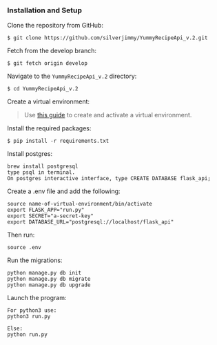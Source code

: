 ### Installation and Setup

Clone the repository from GitHub:
```
$ git clone https://github.com/silverjimmy/YummyRecipeApi_v.2.git
```

Fetch from the develop branch:
```
$ git fetch origin develop
```

Navigate to the `YummyRecipeApi_v.2` directory:
```
$ cd YummyRecipeApi_v.2
```

Create a virtual environment:
> Use [this guide](http://docs.python-guide.org/en/latest/dev/virtualenvs/) to create and activate a virtual environment.

Install the required packages:
```
$ pip install -r requirements.txt

```

Install postgres:
```
brew install postgresql
type psql in terminal.
On postgres interactive interface, type CREATE DATABASE flask_api;
```

Create a .env file and add the following:
```
source name-of-virtual-environment/bin/activate
export FLASK_APP="run.py"
export SECRET="a-secret-key"
export DATABASE_URL="postgresql://localhost/flask_api"
```

Then run:
```
source .env
```

Run the migrations:
```
python manage.py db init
python manage.py db migrate
python manage.py db upgrade
```

Launch the program:
```
For python3 use:
python3 run.py

Else:
python run.py
```

